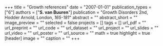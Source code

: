 +++
title = "Growth references"
date = "2007-01-01"
publication_types = ["6"]
authors = ["**S. van Buuren**"]
publication = "Growth Disorders 2nd, Hodder Arnold, London, _165-181_"
abstract = ""
abstract_short = ""
image_preview = ""
selected = false
projects = []
tags = []
url_pdf = ""
url_preprint = ""
url_code = ""
url_dataset = ""
url_project = ""
url_slides = ""
url_video = ""
url_poster = ""
url_source = ""
math = true
highlight = true
[header]
image = ""
caption = ""
+++
